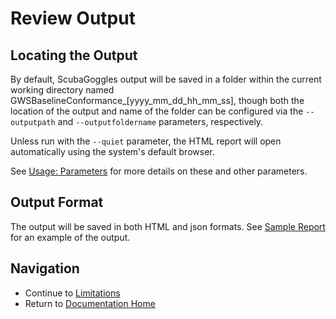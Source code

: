 # Review Output
## Locating the Output
By default, ScubaGoggles output will be saved in a folder within the current working directory named GWSBaselineConformance_[yyyy_mm_dd_hh_mm_ss], though both the location of the output and name of the folder can be configured via the `--outputpath` and `--outputfoldername` parameters, respectively.

Unless run with the `--quiet` parameter, the HTML report will open automatically using the system's default browser.

See [Usage: Parameters](/docs/usage/Parameters.md) for more details on these and other parameters.

## Output Format
The output will be saved in both HTML and json formats. See [Sample Report](/sample-report) for an example of the output.

## Navigation
- Continue to [Limitations](/docs/prerequisites/Limitations.md)
- Return to [Documentation Home](/README.md)
